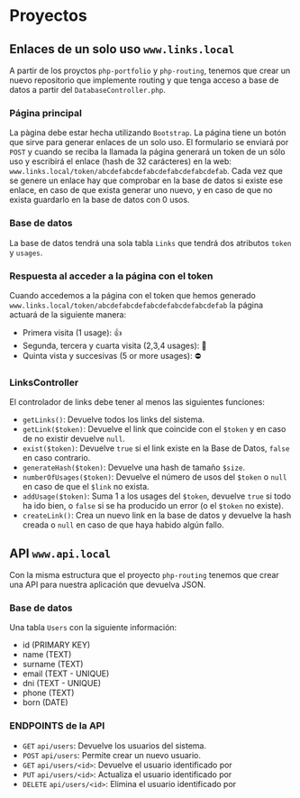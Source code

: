 # Proyectos

## Enlaces de un solo uso `www.links.local`

A partir de los proyctos `php-portfolio` y `php-routing`, tenemos que crear un nuevo repositorio que implemente routing y que tenga acceso a base de datos a partir del `DatabaseController.php`.

### Página principal
La pàgina debe estar hecha utilizando `Bootstrap`. La página tiene un botón que sirve para generar enlaces de un solo uso. El formulario se enviará por `POST` y cuando se reciba la llamada la página generará un token de un sólo uso y escribirá el enlace (hash de 32 carácteres) en la web: `www.links.local/token/abcdefabcdefabcdefabcdefabcdefab`.
Cada vez que se genere un enlace hay que comprobar en la base de datos si existe ese enlace, en caso de que exista generar uno nuevo, y en caso de que no exista guardarlo en la base de datos con 0 usos.

### Base de datos
La base de datos tendrá una sola tabla `Links` que tendrá dos atributos `token` y `usages`.

### Respuesta al acceder a la página con el token
Cuando accedemos a la página con el token que hemos generado `www.links.local/token/abcdefabcdefabcdefabcdefabcdefab` la página actuará de la siguiente manera:

* Primera visita (1 usage): 👍
* Segunda, tercera y cuarta visita (2,3,4 usages): 🖕
* Quinta vista y succesivas (5 or more usages): ⛔

### LinksController
El controlador de links debe tener al menos las siguientes funciones:

* `getLinks()`: Devuelve todos los links del sistema.
* `getLink($token)`: Devuelve el link que coincide con el `$token` y en caso de no existir devuelve `null`.
* `exist($token)`: Devuelve `true` si el link existe en la Base de Datos, `false` en caso contrario. 
* `generateHash($token)`: Devuelve una hash de tamaño `$size`.
* `numberOfUsages($token)`: Devuelve el número de usos del `$token` o `null` en caso de que el `$link` no exista.
* `addUsage($token)`: Suma 1 a los usages del `$token`, devuelve `true` si todo ha ido bien, o `false` si se ha producido un error (o el `$token` no existe).
* `createLink()`: Crea un nuevo link en la base de datos y devuelve la hash creada o `null` en caso de que haya habido algún fallo.


## API `www.api.local`

Con la misma estructura que el proyecto `php-routing` tenemos que crear una API para nuestra aplicación que devuelva JSON.

### Base de datos

Una tabla `Users` con la siguiente información:

* id (PRIMARY KEY)
* name (TEXT)
* surname (TEXT)
* email (TEXT - UNIQUE)
* dni (TEXT - UNIQUE)
* phone (TEXT)
* born (DATE)

### ENDPOINTS de la API

* `GET` `api/users`: Devuelve los usuarios del sistema.
* `POST` `api/users`: Permite crear un nuevo usuario.
* `GET` `api/users/<id>`: Devuelve el usuario identificado por <id>
* `PUT` `api/users/<id>`: Actualiza el usuario identificado por <id>
* `DELETE` `api/users/<id>`: Elimina el usuario identificado por <id>
